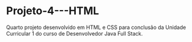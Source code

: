 # Projeto-4---HTML
Quarto projeto desenvolvido em HTML e CSS para conclusão da Unidade Curricular 1 do curso de Desenvolvedor Java Full Stack.
